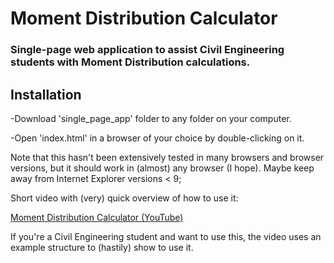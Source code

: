 # Moment Distribution Calculator

### Single-page web application to assist Civil Engineering students with Moment Distribution calculations.


## Installation

-Download 'single_page_app' folder to any folder on your computer.

-Open 'index.html' in a browser of your choice by double-clicking on it.

Note that this hasn't been extensively tested in many browsers and browser versions, but it should work in (almost) any browser (I hope).
Maybe keep away from Internet Explorer versions < 9;

Short video with (very) quick overview of how to use it:

[Moment Distribution Calculator (YouTube)](https://youtu.be/h7d7QQ3Tglo)

If you're a Civil Engineering student and want to use this,
the video uses an example structure to (hastily) show to use it.
